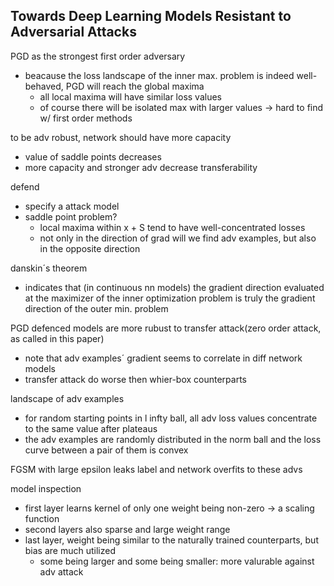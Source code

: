 ## Towards Deep Learning Models Resistant to Adversarial Attacks

PGD as the strongest first order adversary
- beacause the loss landscape of the inner max. problem is indeed well-behaved, PGD will reach the global maxima
  - all local maxima will have similar loss values
  - of course there will be isolated max with larger values -> hard to find w/ first order methods

to be adv robust, network should have more capacity
- value of saddle points decreases
- more capacity and stronger adv decrease transferability

defend
- specify a attack model
- saddle point problem?
  - local maxima within x + S tend to have well-concentrated losses
  - not only in the direction of grad will we find adv examples, but also in the opposite direction

danskin´s theorem
- indicates that (in continuous nn models) the gradient direction evaluated at the maximizer of the inner optimization problem is truly the gradient direction of the outer min. problem

PGD defenced models are more rubust to transfer attack(zero order attack, as called in this paper)
- note that adv examples´ gradient seems to correlate in diff network models
- transfer attack do worse then whier-box counterparts

landscape of adv examples
- for random starting points in l infty ball, all adv loss values concentrate to the same value after plateaus
- the adv examples are randomly distributed in the norm ball and the loss curve between a pair of them is convex

FGSM with large epsilon  leaks label and network overfits to these advs

model inspection
- first layer learns kernel of only one weight being non-zero -> a scaling function
- second layers also sparse and large weight range
- last layer, weight being similar to the naturally trained counterparts, but bias are much utilized
  - some being larger and some being smaller: more valurable against adv attack